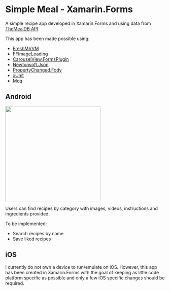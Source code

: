 # Simple Meal - Xamarin.Forms
A simple recipe app developed in Xamarin.Forms and using data from [TheMealDB API](https://www.themealdb.com/api.php).

This app has been made possible using:
* [FreshMVVM](https://github.com/rid00z/FreshMvvm)
* [FFImageLoading](https://github.com/luberda-molinet/FFImageLoading)
* [CarouselView.FormsPlugin](https://github.com/alexrainman/CarouselView)
* [Newtonsoft.Json](https://www.newtonsoft.com/json)
* [PropertyChanged.Fody](https://github.com/Fody/PropertyChanged)
* [xUnit](https://xunit.github.io/)
* [Moq](https://github.com/moq/moq4)

## Android
<img src="https://raw.githubusercontent.com/davidmclennan/simple-meal/master/Images/demo.gif" width="300">

Users can find recipes by category with images, videos, instructions and ingredients provided.

To be implemented:
* Search recipes by name
* Save liked recipes

## iOS
I currently do not own a device to run/emulate on iOS. However, this app has been created in Xamarin.Forms with the goal of keeping as little code platform specific as possible and only a few iOS specific changes should be required.